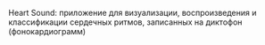 Heart Sound: приложение для визуализации, воспроизведения и классификации сердечных ритмов, записанных на диктофон (фонокардиограмм)
